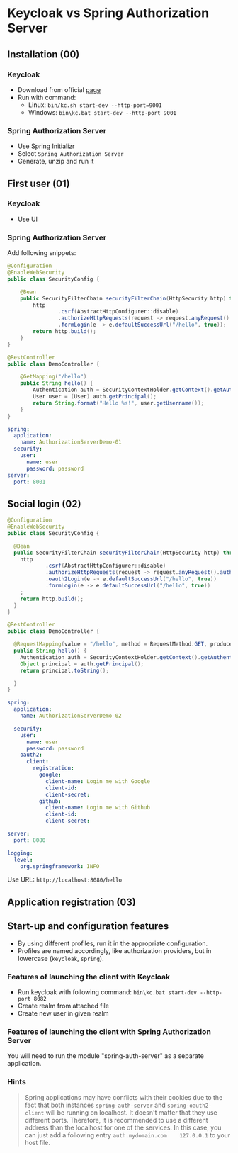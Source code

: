# Keycloak vs Spring Authorization Server

## Installation (00)

### Keycloak
* Download from official [page](https://www.keycloak.org/getting-started/getting-started-zip)
* Run with command: 
  * Linux: ``bin/kc.sh start-dev --http-port=9001``
  * Windows: ``bin\kc.bat start-dev --http-port 9001``

### Spring Authorization Server
* Use Spring Initializr
* Select `Spring Authorization Server`
* Generate, unzip and run it

## First user (01)
### Keycloak
* Use UI

### Spring Authorization Server
Add following snippets:

```java
@Configuration
@EnableWebSecurity
public class SecurityConfig {

    @Bean
    public SecurityFilterChain securityFilterChain(HttpSecurity http) throws Exception {
        http
                .csrf(AbstractHttpConfigurer::disable)
                .authorizeHttpRequests(request -> request.anyRequest().authenticated())
                .formLogin(e -> e.defaultSuccessUrl("/hello", true));
        return http.build();
    }
}
```
```java
@RestController
public class DemoController {

    @GetMapping("/hello")
    public String hello() {
        Authentication auth = SecurityContextHolder.getContext().getAuthentication();
        User user = (User) auth.getPrincipal();
        return String.format("Hello %s!", user.getUsername());
    }
}
```
```yaml
spring:
  application:
    name: AuthorizationServerDemo-01
  security:
    user:
      name: user
      password: password
server:
  port: 8001
```


## Social login (02)
```java
@Configuration
@EnableWebSecurity
public class SecurityConfig {

  @Bean
  public SecurityFilterChain securityFilterChain(HttpSecurity http) throws Exception {
    http
            .csrf(AbstractHttpConfigurer::disable)
            .authorizeHttpRequests(request -> request.anyRequest().authenticated())
            .oauth2Login(e -> e.defaultSuccessUrl("/hello", true))
            .formLogin(e -> e.defaultSuccessUrl("/hello", true))
    ;
    return http.build();
  }
}
```
```java
@RestController
public class DemoController {

  @RequestMapping(value = "/hello", method = RequestMethod.GET, produces = MediaType.APPLICATION_JSON_VALUE)
  public String hello() {
    Authentication auth = SecurityContextHolder.getContext().getAuthentication();
    Object principal = auth.getPrincipal();
    return principal.toString();

  }
}
```
```yaml
spring:
  application:
    name: AuthorizationServerDemo-02

  security:
    user:
      name: user
      password: password
    oauth2:
      client:
        registration:
          google:
            client-name: Login me with Google
            client-id:
            client-secret:
          github:
            client-name: Login me with Github
            client-id:
            client-secret:

server:
  port: 8080

logging:
  level:
    org.springframework: INFO
```
Use URL: `http://localhost:8080/hello`


## Application registration (03)

## Start-up and configuration features
* By using different profiles, run it in the appropriate configuration.
* Profiles are named accordingly, like authorization providers, but in lowercase (`keycloak`, `spring`).

### Features of launching the client with Keycloak
* Run keycloak with following command: ``bin\kc.bat start-dev --http-port 8082``
* Create realm from attached file 
* Create new user in given realm

### Features of launching the client with Spring Authorization Server
You will need to run the module "spring-auth-server" as a separate application.

### Hints
> Spring applications may have conflicts with their cookies due to the fact that both instances `spring-auth-server` 
> and `spring-oauth2-client` will be running on localhost. It doesn't matter that they use different ports.
> Therefore, it is recommended to use a different address than the localhost for one of the services. In this case, you can just add a following entry `auth.mydomain.com    127.0.0.1` to your host file.
